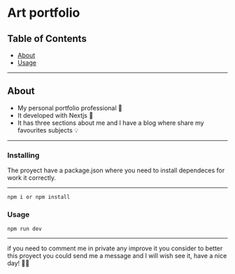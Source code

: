 # Art portfolio

## Table of Contents

- [About](#about)
- [Usage](#usage)

---

## About <a name = "about"></a>

- My personal portfolio professional 🚀
- It developed with Nextjs 🖤
- It has three sections about me and I have a blog where share my favourites subjects 💡

---

### Installing

The proyect have a package.json where you need to install dependeces for work it correctly.

---

```
npm i or npm install
```

### Usage <a name = "usage"></a>

```
npm run dev
```

---

if you need to comment me in private any improve it you consider to better this proyect you could send me a message and I will wish see it, have a nice day! 🙋‍♂️
